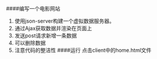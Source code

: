 ####编写一个电影网站
1) 使用json-server构建一个虚拟数据服务器。
2) 通过Ajax获取数据并渲染在页面上
3) 发送post请求新增一条数据
4) 可以删除数据
5) 注意代码的整洁性
####运行
点击client中的home.html文件
